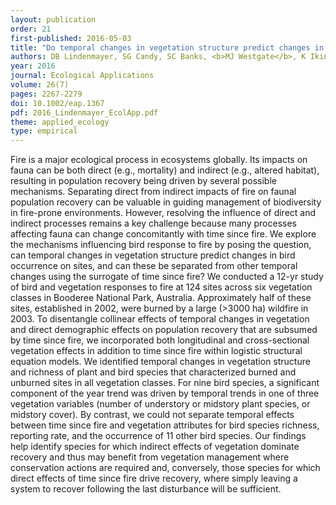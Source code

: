 ```yaml
---
layout: publication
order: 21
first-published: 2016-05-03
title: "Do temporal changes in vegetation structure predict changes in bird occupancy additional to time since fire?"
authors: DB Lindenmayer, SG Candy, SC Banks, <b>MJ Westgate</b>, K Ikin, JC Pierson, AIT Tulloch & PS Barton
year: 2016
journal: Ecological Applications
volume: 26(7)
pages: 2267-2279
doi: 10.1002/eap.1367
pdf: 2016_Lindenmayer_EcolApp.pdf
theme: applied_ecology
type: empirical
---
```

Fire is a major ecological process in ecosystems globally. Its impacts on fauna can be both direct (e.g., mortality) and indirect (e.g., altered habitat), resulting in population recovery being driven by several possible mechanisms. Separating direct from indirect impacts of fire on faunal population recovery can be valuable in guiding management of biodiversity in fire-prone environments. However, resolving the influence of direct and indirect processes remains a key challenge because many processes affecting fauna can change concomitantly with time since fire. We explore the mechanisms influencing bird response to fire by posing the question, can temporal changes in vegetation structure predict changes in bird occurrence on sites, and can these be separated from other temporal changes using the surrogate of time since fire? We conducted a 12-yr study of bird and vegetation responses to fire at 124 sites across six vegetation classes in Booderee National Park, Australia. Approximately half of these sites, established in 2002, were burned by a large (>3000 ha) wildfire in 2003. To disentangle collinear effects of temporal changes in vegetation and direct demographic effects on population recovery that are subsumed by time since fire, we incorporated both longitudinal and cross-sectional vegetation effects in addition to time since fire within logistic structural equation models. We identified temporal changes in vegetation structure and richness of plant and bird species that characterized burned and unburned sites in all vegetation classes. For nine bird species, a significant component of the year trend was driven by temporal trends in one of three vegetation variables (number of understory or midstory plant species, or midstory cover). By contrast, we could not separate temporal effects between time since fire and vegetation attributes for bird species richness, reporting rate, and the occurrence of 11 other bird species. Our findings help identify species for which indirect effects of vegetation dominate recovery and thus may benefit from vegetation management where conservation actions are required and, conversely, those species for which direct effects of time since fire drive recovery, where simply leaving a system to recover following the last disturbance will be sufficient.